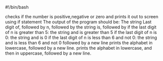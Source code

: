 #!/bin/bash

checks if the number is positive,negative or zero and prints it out to screen using if statement
The output of the program should be:
The string Last digit of, followed by
n, followed by
the string is, followed by
if the last digit of n is greater than 5: the string and is greater than 5
if the last digit of n is 0: the string and is 0
if the last digit of n is less than 6 and not 0: the string and is less than 6 and not 0
followed by a new line
prints the alphabet in lowercase, followed by a new line.
prints the alphabet in lowercase, and then in uppercase, followed by a new line.
